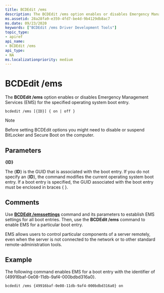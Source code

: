 ```yaml
---
title: BCDEdit /ems
description: The BCDEdit /ems option enables or disables Emergency Management Services (EMS) for the specified operating system boot entry.
ms.assetid: 28a28fa9-e359-4fd7-be4d-9b4129db8ac7
ms.date: 09/23/2020
keywords: ["BCDEdit /ems Driver Development Tools"]
topic_type:
- apiref
api_name:
- BCDEdit /ems
api_type:
- NA
ms.localizationpriority: medium
---
```


BCDEdit /ems
============

The **BCDEdit /ems** option enables or disables Emergency Management Services (EMS) for the specified operating system boot entry.

``` syntax
bcdedit /ems [{ID}] { on | off }
```

> [!NOTE]
> Before setting BCDEdit options you might need to disable or suspend BitLocker and Secure Boot on the computer.

## Parameters

**{ID}**

The {**ID**} is the GUID that is associated with the boot entry. If you do not specify an {**ID**}, the command modifies the current operating system boot entry. If a boot entry is specified, the GUID associated with the boot entry must be enclosed in braces { }.

## Comments

Use [**BCDEdit /emssettings**](bcdedit--emssettings.md) command and its parameters to establish EMS settings for all boot entries. Then, use the **BCDEdit /ems** command to enable EMS for a particular boot entry.

EMS allows users to control particular components of a server remotely, even when the server is not connected to the network or to other standard remote-administration tools.

## Example

The following command enables EMS for a boot entry with the identifier of {49916baf-0e08-11db-9af4-000bdbd316a0}.

```console
bcdedit /ems {49916baf-0e08-11db-9af4-000bdbd316a0} on
```
